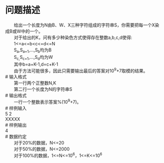 <div id="pcont1" style="margin-top:20px; display:block;">

# 问题描述

<div class="pdcont">　　给出一个长度为N由B、W、X三种字符组成的字符串S，你需要把每一个X染成B或W中的一个。<br/>
　　对于给出的K，问有多少种染色方式使得存在整数a,b,c,d使得:<br/>
　　1&lt;=a&lt;=b&lt;c&lt;=d&lt;=N<br/>
　　S<sub>a</sub>,S<sub>a+1</sub>,...,S<sub>b</sub>均为B<br/>
　　S<sub>c,</sub>S<sub>c+1</sub>,...,S<sub>d</sub>均为W<br/>
　　其中b=a+K-1,d=c+K-1<br/>
　　由于方法可能很多，因此只需要输出最后的答案对10<sup>9</sup>+7取模的结果。</div>
# 输入格式

<div class="pdcont">　　第一行两个正整数N,K<br/>
　　第二行一个长度为N的字符串S</div>
# 输出格式

<div class="pdcont">　　一行一个整数表示答案%(10<sup>9</sup>+7)。</div>
# 样例输入

<div class="pddata">5 2<br/>
XXXXX</div>
# 样例输出

<div class="pddata">4</div>
# 数据约定

<div class="pdcont">　　对于20%的数据，N&lt;=20<br/>
　　对于50%的数据，N&lt;=2000<br/>
　　对于100%的数据，1&lt;=N&lt;=10<sup>6</sup>，1&lt;=K&lt;=10<sup>6</sup><br/>
<sup> </sup></div>

</div>